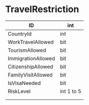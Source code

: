 # TravelRestriction

| ID                 | int        |
| ------------------ | ---------- |
| CountryId          | int        |
| WorkTravelAllowed  | bit        |
| TourismAllowed     | bit        |
| ImmigrationAllowed | bit        |
| CitizenshipAllowed | bit        |
| FamilyVisitAllowed | bit        |
| IsVisaNeeded       | bit        |
| RiskLevel          | int 1 to 5 |
|                    |            |
|                    |            |

